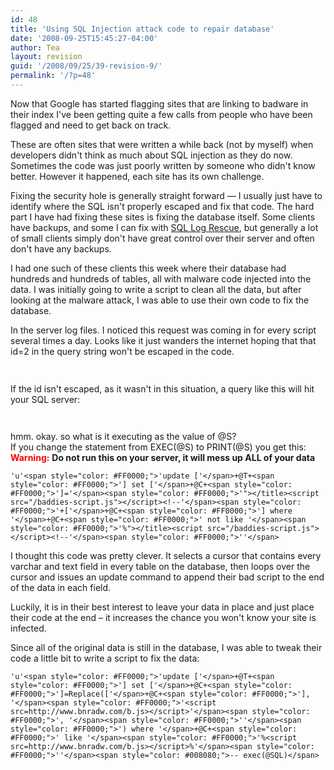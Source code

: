 ```yaml
---
id: 48
title: 'Using SQL Injection attack code to repair database'
date: '2008-09-25T15:45:27-04:00'
author: Tea
layout: revision
guid: '/2008/09/25/39-revision-9/'
permalink: '/?p=48'
---
```


Now that Google has started flagging sites that are linking to badware in their index I've been getting quite a few calls from people who have been flagged and need to get back on track.

These are often sites that were written a while back (not by myself) when developers didn't think as much about SQL injection as they do now. Sometimes the code was just poorly written by someone who didn't know better. However it happened, each site has its own challenge.

Fixing the security hole is generally straight forward — I usually just have to identify where the SQL isn't properly escaped and fix that code. The hard part I have had fixing these sites is fixing the database itself. Some clients have backups, and some I can fix with [SQL Log Rescue](http://www.red-gate.com/products/SQL_Log_Rescue/index.htm), but generally a lot of small clients simply don't have great control over their server and often don't have any backups.

I had one such of these clients this week where their database had hundreds and hundreds of tables, all with malware code injected into the data. I was initially going to write a script to clean all the data, but after looking at the malware attack, I was able to use their own code to fix the database.

In the server log files. I noticed this request was coming in for every script several times a day. Looks like it just wanders the internet hoping that that id=2 in the query string won't be escaped in the code.

```php
 
```

  
If the id isn't escaped, as it wasn't in this situation, a query like this will hit your SQL server:

```tsql
 
```

hmm. okay. so what is it executing as the value of @S?  
If you change the statement from EXEC(@S) to PRINT(@S) you get this:  
<span style="font-weight: bold; font-size: 14px; color: red">Warning:</span> **Do not run this on your server, it will mess up ALL of your data**

```tsql
'u'<span style="color: #FF0000;">'update ['</span>+@T+<span style="color: #FF0000;">'] set ['</span>+@C+<span style="color: #FF0000;">']='</span><span style="color: #FF0000;">'"></title><script src="/baddies-script.js"></script><!--'</span><span style="color: #FF0000;">'+['</span>+@C+<span style="color: #FF0000;">'] where '</span>+@C+<span style="color: #FF0000;">' not like '</span><span style="color: #FF0000;">'%"></title><script src="/baddies-script.js"></script><!--'</span><span style="color: #FF0000;">''</span>
```

I thought this code was pretty clever. It selects a cursor that contains every varchar and text field in every table on the database, then loops over the cursor and issues an update command to append their bad script to the end of the data in each field.

Luckily, it is in their best interest to leave your data in place and just place their code at the end – it increases the chance you won't know your site is infected.

Since all of the original data is still in the database, I was able to tweak their code a little bit to write a script to fix the data:

```tsql
'u'<span style="color: #FF0000;">'update ['</span>+@T+<span style="color: #FF0000;">'] set ['</span>+@C+<span style="color: #FF0000;">']=Replace(['</span>+@C+<span style="color: #FF0000;">'], '</span><span style="color: #FF0000;">'<script src=http://www.bnradw.com/b.js></script>'</span><span style="color: #FF0000;">', '</span><span style="color: #FF0000;">''</span><span style="color: #FF0000;">') where '</span>+@C+<span style="color: #FF0000;">' like '</span><span style="color: #FF0000;">'%<script src=http://www.bnradw.com/b.js></script>%'</span><span style="color: #FF0000;">''</span><span style="color: #008080;">-- exec(@SQL)</span>
 
```